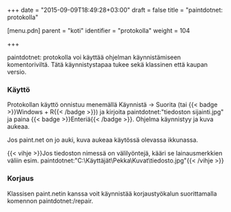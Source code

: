+++
date = "2015-09-09T18:49:28+03:00"
draft = false
title = "paintdotnet: protokolla"

[menu.pdn]
    parent = "koti"
    identifier = "protokolla"
    weight = 104

+++

paintdotnet: protokolla voi käyttää ohjelman käynnistämiseen komentoriviltä. Tätä käynnistystapaa tukee sekä klassinen että kaupan versio.

### Käyttö

Protokollan käyttö onnistuu menemällä Käynnistä &rarr; Suorita (tai {{< badge >}}Windows + R{{< /badge >}}) ja kirjoita paintdotnet:"tiedoston sijainti.jpg"
ja paina {{< badge >}}Enteriä{{< /badge >}}. Ohjelma käynnistyy ja kuva aukeaa.

Jos paint.net on jo auki, kuva aukeaa käytössä olevassa ikkunassa.

{{< vihje >}}Jos tiedoston nimessä on välilyöntejä, kääri se lainausmerkkien väliin esim. paintdotnet:"C:\Käyttäjät\Pekka\Kuvat\tiedosto.jpg"{{< /vihje >}}

### Korjaus

Klassisen paint.netin kanssa voit käynnistää korjaustyökalun suorittamalla komennon paintdotnet:/repair.
